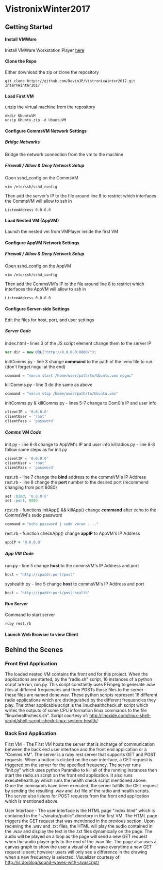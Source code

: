 # VistronixWinter2017

## Getting Started

#### Install VMWare
Install VMWare Workstation Player [here](http://www.vmware.com/products/player/playerpro-evaluation.html)

#### Clone the Repo
Either download the zip or clone the repository
```linux
git clone https://github.com/DevinJP/VistronixWinter2017.git InternWinter2017
```

#### Load First VM 
unzip the virtual machine from the repository
```linux
mkdir UbuntuVM
unzip Ubuntu.zip -d UbuntuVM
```

#### Configure CommsVM Network Settings 

##### Bridge Networks
Bridge the network connection from the vm to the machine
##### Firewall / Allow & Deny Network Setup
Open sshd_config on the CommsVM
```linux
vim /etc/ssh/sshd_config
```
Then add the server's IP to the file around line 8 to restrict which 
interfaces the CommsVM will allow to ssh in
```linux
ListenAddress 0.0.0.0
```

#### Load Nested VM (AppVM)
Launch the nested vm from VMPlayer inside the first VM

#### Configure AppVM Network Settings

##### Firewall / Allow & Deny Network Setup
Open sshd_config on the AppVM
```linux
vim /etc/ssh/sshd_config
```
Then add the CommsVM's IP to the file around line 8 to restrict which 
interfaces the AppVM will allow to ssh in
```linux
ListenAddress 0.0.0.0
```

#### Configure Server-side Settings
Edit the files for host, port, and user settings

##### Server Code

index.html - lines 3 of the JS script element change them to the server IP
```javascript
var dir = new URL("http://0.0.0.0:8080/");
```
initComms.py - line 3 change **command** to the path of the .vmx file to run (don't forget nogui at the end)
```python
command = "vmrun start /home/user/path/to/Ubuntu.vmx nogui"
```
killComms.py - line 3 do the same as above
```python
command = "vmrun stop /home/user/path/to/Ubuntu.vmx"
```
initComms.py & killComms.py - lines 5-7 change to Dom0's IP and user info
```python
clientIP = '0.0.0.0'
clientUser = 'root'
clientPass = 'password'
```

##### Comms VM Code

init.py - line 6-8 change to AppVM's IP and user info
killradios.py - line 6-8 follow same steps as for init.py
```python
clientIP = '0.0.0.0'
clientUser = 'root'
clientPass = 'password'
```
rest.rb - line 7 change the **bind** address to the commsVM's IP Address
rest.rb - line 8 change the **port** number to the desired port (recommend changing from port 8080)
```ruby
set :bind, '0.0.0.0'
set :port, 8080
```
rest.rb - functions initApp() && killApp() change **command** after echo to the CommsVM's sudo password
```ruby
command = "echo password | sudo vmrun ...."
```
rest.rb - function checkApp() change **appIP** to AppVM's IP Address
```ruby
appIP = '0.0.0.0'
```

##### App VM Code

run.py - line 5 change **host** to the commsVM's IP Address and port
```python
host = "http://ipaddr:port/post"
```
syshealth.py - line 5 change **host** to commsVM's IP Address and port
```python
host = "http://ipaddr:port/post-health"
```

#### Run Server
Command to start server
```linux
ruby rest.rb
```

#### Launch Web Browser to view Client

## Behind the Scenes

### Front End Application
The loaded nested VM contains the front end for this project. When the applications are started, by the "radio.sh" script, 16 instances of a python script are run, run.py. This script constantly uses FFmpeg to generate .wav files at different frequencies and then POSTs those files to the server - these files are named <freq>done.wav. These python scripts represent 16 different radio applications which are distinguished by the different frequencies they play. The other applicable script is the linuxhealthcheck.sh script which writes the outputs of some CPU information linux commands to the file "linuxhealthcheck.sh". Script courtesy of: http://linoxide.com/linux-shell-script/shell-script-check-linux-system-health/

### Back End Application
First VM - The First VM hosts the server that is incharge of communication between the back end user interface and the front end application or a "Comms VM". The server is a ruby rest server that supports GET and POST requests. When a button is clicked on the user interface, a GET request is triggered on the server for the specified frequency. The server runs "init.py" which uses python Paramiko to kill all of the running instances then start the radio.sh script on the front end application. It also runs executehealth.py which runs the health check script mentioned above. Once the commands have been executed, the server fulfills the GET request by sending the resulting .wav and .txt file of the radio and health scripts. The server also listens for POST requests from the front end application which is mentioned above. 

User Interface - The user interface is the HTML page "index.html" which is contained in the "~/sinatra/public" directory in the first VM. The HTML page triggers the GET request that was mentioned in the previous section. Upon recieving the .wav and .txt files, the HTML will play the audio contained in the .wav and display the text in the .txt files dynamically on the page. The audio will be played on a loop as the page will send a new GET request when the audio player gets to the end of the .wav file. The page also uses a canvas graph to show the user a visual of the wave everytime a new GET request is sent; however users will only see a difference in the drawing when a new frequency is selected. Visualizer courtesy of: http://js.do/blog/sound-waves-with-javascript/
